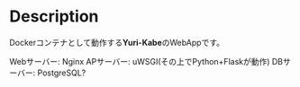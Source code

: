 # Description
Dockerコンテナとして動作する**Yuri-Kabe**のWebAppです。

Webサーバー: Nginx
APサーバー: uWSGI(その上でPython+Flaskが動作)
DBサーバー: PostgreSQL?